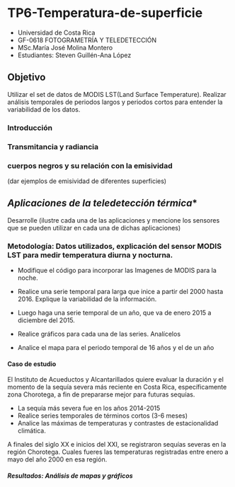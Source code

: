 # TP6-Temperatura-de-superficie
- Universidad de Costa Rica 
- GF-0618 FOTOGRAMETRÍA Y TELEDETECCIÓN
- MSc.María José Molina Montero
- Estudiantes: Steven Guillén-Ana López
## Objetivo

Utilizar el set de datos de MODIS LST(Land Surface Temperature).
Realizar análisis temporales de periodos largos y periodos cortos para entender la variabilidad de los datos.


### Introducción  

### **Transmitancia y radiancia**

### **cuerpos negros y su relación con la emisividad** 
(dar ejemplos de emisividad de diferentes superficies)

## *Aplicaciones de la teledetección térmica** 
Desarrolle (ilustre cada una de las aplicaciones y mencione los sensores que se pueden utilizar en cada una de dichas aplicaciones)

### Metodología: Datos utilizados, explicación del sensor MODIS LST para medir temperatura diurna y nocturna. 


- Modifique el código para incorporar las Imagenes de MODIS para la noche.

- Realice una serie temporal para larga que inice a partir del 2000 hasta 2016. Explique la variabilidad de la información.

- Luego haga una serie temporal de un año, que va de enero 2015 a diciembre del 2015.

- Realice gráficos para cada una de las series. Analícelos
- Analice el mapa para el periodo temporal de 16 años y el de un año

#### Caso de estudio 

El Instituto de Acueductos y Alcantarillados quiere evaluar la duración y el momento de la sequía severa más reciente en Costa Rica, específicamente zona Chorotega, a fin de prepararse mejor para futuras sequías. 
-	La sequía más severa fue en los años 2014-2015
-	Realice series temporales de términos cortos (3-6 meses)
-	Analice las máximas de temperaturas y contrastes de estacionalidad climática.

A finales del siglo XX e inicios del XXI, se registraron sequías severas en la región Chorotega. Cuales fueres las temperaturas registradas entre enero a mayo del año 2000 en esa región.


##### Resultados: Análisis de mapas y gráficos

